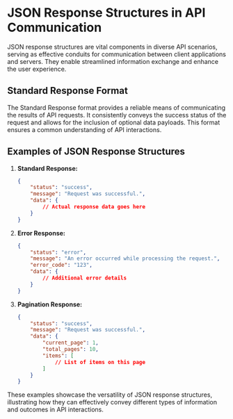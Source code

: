 # JSON Response Structures in API Communication

JSON response structures are vital components in diverse API scenarios, serving as effective conduits for communication between client applications and servers. They enable streamlined information exchange and enhance the user experience.

## Standard Response Format

The Standard Response format provides a reliable means of communicating the results of API requests. It consistently conveys the success status of the request and allows for the inclusion of optional data payloads. This format ensures a common understanding of API interactions.

## Examples of JSON Response Structures

1. **Standard Response:**
    ```json
    {
        "status": "success",
        "message": "Request was successful.",
        "data": {
            // Actual response data goes here
        }
    }
    ```

2. **Error Response:**
    ```json
    {
        "status": "error",
        "message": "An error occurred while processing the request.",
        "error_code": "123",
        "data": {
            // Additional error details
        }
    }
    ```

3. **Pagination Response:**
    ```json
    {
        "status": "success",
        "message": "Request was successful.",
        "data": {
            "current_page": 1,
            "total_pages": 10,
            "items": [
                // List of items on this page
            ]
        }
    }
    ```


These examples showcase the versatility of JSON response structures, illustrating how they can effectively convey different types of information and outcomes in API interactions.